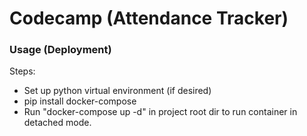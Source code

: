 # Codecamp (Attendance Tracker)

### Usage (Deployment)
Steps:  
- Set up python virtual environment (if desired)
- pip install docker-compose
- Run "docker-compose up -d" in project root dir to run container in detached mode.